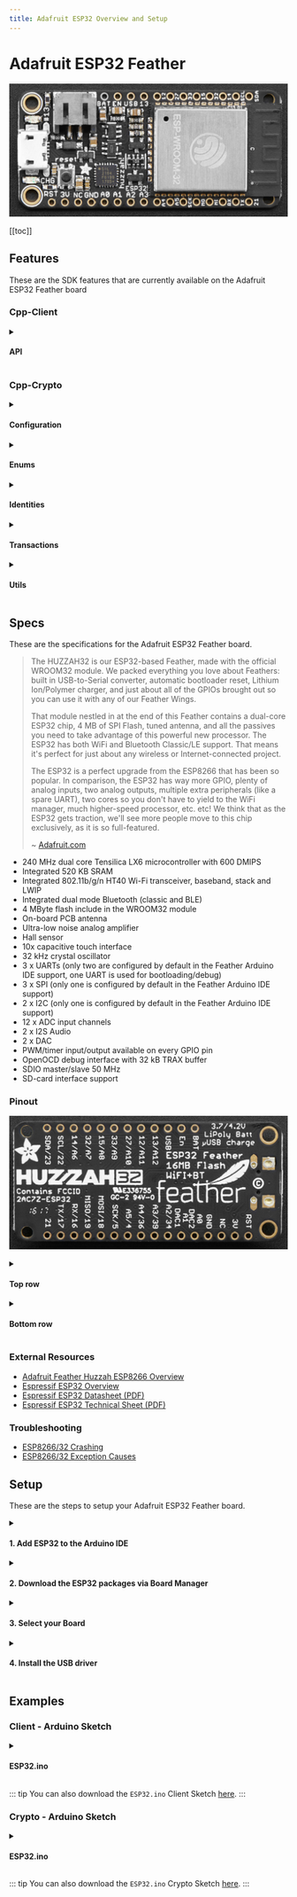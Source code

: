 ```yaml
---
title: Adafruit ESP32 Overview and Setup
---
```


# Adafruit ESP32 Feather

![ESP32](../assets/esp32-adafruit/esp32-adafruit-upper.jpeg)

[[toc]]

## Features

These are the SDK features that are currently available on the Adafruit ESP32 Feather board</h4>

### Cpp-Client

<details>
<summary>
  <h4>API</h4>
</summary>

| Blocks                                                                                  | Supported          |
| :-------------------------------------------------------------------------------------- | :----------------: |
| `get(const char* const blockId)`                                                        | :white_check_mark: |
| `all(int limit, int page)`                                                              | :white_check_mark: |
| `transactions(const char* const blockId)`                                               | :white_check_mark: |
| `search(const std::map<std::string, std::string>& bodyParameters, int limit, int page)` | :white_check_mark: |

| Delegates                                                   | Supported          |
| :---------------------------------------------------------- | :----------------: |
| `get(const char *const identifier)`                         | :white_check_mark: |
| `all(int limit, int page)`                                  | :white_check_mark: |
| `blocks(const char *const identifier, int limit, int page)` | :white_check_mark: |
| `voters(const char *const identifier, int limit, int page)` | :white_check_mark: |

| Node              | Supported          |
| :-----------------| :----------------: |
| `configuration()` | :white_check_mark: |
| `status()`        | :white_check_mark: |
| `syncing()`       | :white_check_mark: |

| Peers                       | Supported          |
| :-------------------------- | :----------------: |
| `get(const char* const ip)` | :white_check_mark: |
| `all(int limit, int page)`  | :white_check_mark: |

| Transactions                                                                             | Supported          |
| :--------------------------------------------------------------------------------------- | :----------------: |
| `getUnconfirmed(const char* const identifier)`                                           | :white_check_mark: |
| `get(const char* const identifier)`                                                      | :white_check_mark: |
| `all(int limit, int page)`                                                               | :white_check_mark: |
| `allUnconfirmed(int limit, int page)`                                                    | :white_check_mark: |
| `types()`                                                                                | :white_check_mark: |
| `search(const std::map<std::string, std::string>& body_parameters, int limit, int page)` | :white_check_mark: |

| Votes                               | Supported          |
| :---------------------------------- | :----------------: |
| `get(const char* const identifier)` | :white_check_mark: |
| `all(int limit, int page)`          | :white_check_mark: |

| Wallets                                                                                 | Supported          |
| :-------------------------------------------------------------------------------------- | :----------------: |
| `get(const char *const identifier)`                                                     | :white_check_mark: |
| `all(int limit, int page)`                                                              | :white_check_mark: |
| `top(int limit, int page)`                                                              | :white_check_mark: |
| `transactions(const char *const identifier, int limit, int page)`                       | :white_check_mark: |
| `transactionsReceived(const char *const identifier, int limit, int page)`               | :white_check_mark: |
| `transactionsSent(const char *const identifier, int limit, int page)`                   | :white_check_mark: |
| `votes(const char *const identifier, int limit, int page)`                              | :white_check_mark: |
| `search(const std::map<std::string, std::string> &bodyParameters, int limit, int page)` | :white_check_mark: |

</details>

### Cpp-Crypto

<details>
<summary>
  <h4>Configuration</h4>
</summary>

| Fee                           | Supported          |
| :---------------------------- | :----------------: |
| `get(int type)`               | :white_check_mark: |
| `set(int type, uint64_t fee)` | :white_check_mark: |

| Network                               | Supported          |
| :------------------------------------ | :----------------: |
| `get()`                               | :white_check_mark: |
| `set(const AbstractNetwork& network)` | :white_check_mark: |

</details>

<details>
<summary>
  <h4>Enums</h4>
</summary>

| Enum  | Supported         |
| :---- | :---------------: |
| Fees  | :white_check_mark:|
| Types | :white_check_mark:|

</details>

<details>
<summary>
  <h4>Identities</h4>
</summary>

| Address                                                                | Supported          |
| :--------------------------------------------------------------------- | :----------------: |
| `toBytes()`                                                            | :white_check_mark: |
| `toString()`                                                           | :white_check_mark: |
| `fromPassphrase(const char *const passphrase, uint8_t networkVersion)` | :white_check_mark: |
| `fromPrivateKey(PrivateKey privateKey, uint8_t networkVersion)`        | :white_check_mark: |
| `fromPublicKey(PublicKey publicKey, uint8_t networkVersion)`           | :white_check_mark: |
| `validate(Address address, uint8_t networkVersion)`                    | :white_check_mark: |
| `validate(const char *const addressStr, uint8_t networkVersion)`       | :white_check_mark: |
| `validate(const uint8_t *addressBytes, uint8_t networkVersion)`        | :white_check_mark: |
| `base58encode(const uint8_t *source)`                                  | :white_check_mark: |
| `bytesFromBase58Check(const char *const address)`                      | :white_check_mark: |

| Mnemonic                                              | Supported          |
| :---------------------------------------------------- | :----------------: |
| `generate(size_t num_words = 12u, Language language)` | :white_check_mark: |

| PrivateKey                                           | Supported          |
| :--------------------------------------------------- | :----------------: |
| `toBytes()`                                          | :white_check_mark: |
| `toString()`                                         | :white_check_mark: |
| `fromPassphrase(const char *const passphrase)`       | :white_check_mark: |
| `fromHex(const char *const privateKey)`              | :white_check_mark: |
| `fromWIFString(const char *wifStr, uint8_t wifByte)` | :white_check_mark: |
| `validate(PrivateKey privateKey)`                    | :white_check_mark: |
| `validate(const char *privateKeyStr)`                | :white_check_mark: |
| `validate(const uint8_t *privateKeyBytes)`           | :white_check_mark: |

| PublicKey                                      | Supported          |
| :--------------------------------------------- | :----------------: |
| `toBytes()`                                    | :white_check_mark: |
| `toString()`                                   | :white_check_mark: |
| `isValid()`                                    | :white_check_mark: |
| `fromPassphrase(const char *const passphrase)` | :white_check_mark: |
| `fromHex(const char *const publicKey)`         | :white_check_mark: |
| `fromPrivateKey(PrivateKey privateKey)`        | :white_check_mark: |
| `validate(PublicKey publicKey)`                | :white_check_mark: |
| `validate(const char *publicKeyStr)`           | :white_check_mark: |
| `validate(const uint8_t *publicKeyBytes)`      | :white_check_mark: |

| WIF                                                             | Supported          |
| :-------------------------------------------------------------- | :----------------: |
| `toBytes()`                                                     | :white_check_mark: |
| `toString()`                                                    | :white_check_mark: |
| `fromPassphrase(const char *const passphrase, uint8_t wifByte)` | :white_check_mark: |

</details>

<details>
<summary>
  <h4>Transactions</h4>
</summary>

| Builder                                                                                                                                                         | Supported          |
| :-------------------------------------------------------------------------------------------------------------------------------------------------------------- | :----------------: |
| `buildTransfer(std::string recipientId, uint64_t amount, std::string vendorField, std::string passphrase std::string secondPassphrase = "")`                    | :white_check_mark: |
| `buildSecondSignatureRegistration(std::string passphrase, std::string secondPassphrase = "")`                                                                   | :white_check_mark: |
| `buildDelegateRegistration(std::string username, std::string passphrase, std::string secondPassphrase = "")`                                                    | :white_check_mark: |
| `buildVote(std::vector<std::string> votes, std::string passphrase, std::string secondPassphrase = "")`                                                          | :white_check_mark: |
| `buildMultiSignatureRegistration(uint8_t min, uint8_t lifetime, std::vector<std::string> keysgroup, std::string passphrase, std::string secondPassphrase = "")` | :white_check_mark: |

| Deserializer    | Supported          |
| :-------------- | :----------------: |
| `deserialize()` | :white_check_mark: |

| Serializer    | Supported          |
| :------------ | :----------------: |
| `serialize()` | :white_check_mark: |

| Transaction                                                           | Supported          |
| :-------------------------------------------------------------------- | :----------------: |
| `getId()`                                                             | :white_check_mark: |
| `sign(const char* passphrase)`                                        | :white_check_mark: |
| `secondSign(const char* passphrase)`                                  | :white_check_mark: |
| `verify()`                                                            | :white_check_mark: |
| `secondVerify(const char* secondPublicKey)`                           | :white_check_mark: |
| `toBytes(bool skipSignature = true, bool skipSecondSignature = true)` | :white_check_mark: |

</details>

<details>
<summary>
  <h4>Utils</h4>
</summary>

| Message                                                      | Supported          |
| :----------------------------------------------------------- | :----------------: |
| `sign(std::string newMessage, const char *const passphrase)` | :white_check_mark: |
| `verify()`                                                   | :white_check_mark: |
| `toArray()`                                                  | :white_check_mark: |
| `toJson()`                                                   | :white_check_mark: |
| `toString()`                                                 | :white_check_mark: |

| Slot                                               | Supported          |
| :------------------------------------------------- | :----------------: |
| `time(Crypto::Networks::AbstractNetwork network)`  | :white_check_mark: |
| `epoch(Crypto::Networks::AbstractNetwork network)` | :white_check_mark: |

</details>

## Specs

These are the specifications for the Adafruit ESP32 Feather board.

> The HUZZAH32 is our ESP32-based Feather, made with the official WROOM32 module. We packed everything you love about Feathers: built in USB-to-Serial converter, automatic bootloader reset, Lithium Ion/Polymer charger, and just about all of the GPIOs brought out so you can use it with any of our Feather Wings.
>
> That module nestled in at the end of this Feather contains a dual-core ESP32 chip, 4 MB of SPI Flash, tuned antenna, and all the passives you need to take advantage of this powerful new processor. The ESP32 has both WiFi and Bluetooth Classic/LE support. That means it's perfect for just about any wireless or Internet-connected project.
>
> The ESP32 is a perfect upgrade from the ESP8266 that has been so popular. In comparison, the ESP32 has way more GPIO, plenty of analog inputs, two analog outputs, multiple extra peripherals (like a spare UART), two cores so you don't have to yield to the WiFi manager, much higher-speed processor, etc. etc! We think that as the ESP32 gets traction, we'll see more people move to this chip exclusively, as it is so full-featured.
>
> ~ [Adafruit.com](https://www.adafruit.com/product/3405)

- 240 MHz dual core Tensilica LX6 microcontroller with 600 DMIPS
- Integrated 520 KB SRAM
- Integrated 802.11b/g/n HT40 Wi-Fi transceiver, baseband, stack and LWIP
- Integrated dual mode Bluetooth (classic and BLE)
- 4 MByte flash include in the WROOM32 module
- On-board PCB antenna
- Ultra-low noise analog amplifier
- Hall sensor
- 10x capacitive touch interface
- 32 kHz crystal oscillator
- 3 x UARTs (only two are configured by default in the Feather Arduino IDE support, one UART is used for
  bootloading/debug)
- 3 x SPI (only one is configured by default in the Feather Arduino IDE support)
- 2 x I2C (only one is configured by default in the Feather Arduino IDE support)
- 12 x ADC input channels
- 2 x I2S Audio
- 2 x DAC
- PWM/timer input/output available on every GPIO pin
- OpenOCD debug interface with 32 kB TRAX buffer
- SDIO master/slave 50 MHz
- SD-card interface support

### Pinout

![ESP32](../assets/esp32-adafruit/esp32-adafruit-lower.jpeg)

<details>
<summary>
  <h4>Top row</h4>
</summary>

- BAT - this is the positive voltage to/from the JST jack for the optional Lipoly battery
- EN - this is the 3.3V regulator's enable pin.
  > It's pulled up, so connect to ground to disable the 3.3V regulator
- USB - this is the positive voltage to/from the micro USB jack if connected
- 13/A12 - This is GPIO #13 / analog input A12
  > also connected to the red LED next to the USB port
- 12/A11 - This is GPIO #12 / analog input A11
  > This pin has a pull-down resistor built into it,
  > we recommend using it as an output only,
  > or making sure that the pull-down is not affected during boot.
- 27/A10 - This is GPIO #27 / analog input A10
- 33/A9 - This is GPIO #33 / analog input A9
  > it can also be used to connect a 32 KHz crystal.
- 15/A8 - This is GPIO #15 / analog input A8
- 32/A7 - This is GPIO #32 / analog input A7
  > It can also be used to connect a 32 KHz crystal.
- 14/A6 - This is GPIO #14 / analog input A6
- SCL/22 - Serial Clock Line / GPIO #22
- SDA/23 - Serial Data Line / GPIO #23
  > \*note that the I2C pins do not have pullup resistors already!
  > You must add them if you want to communicate with an I2C device

</details>

<details>
<summary>
  <h4>Bottom row</h4>
</summary>

- RST - this is the reset pin for the ESP8266,
  > - pulled high by default.
  >   When pulled down to ground momentarily it will reset the ESP32 system.
  >   This pin is 3.3V logic only
- 3V - this is the output from the 3.3V regulator.
  > The regulator can supply 500mA peak but half of that is drawn by the ESP32,
  > and it's a fairly power-hungry chip. So if you need a ton of power for stuff like LEDs,
  > motors, etc. Use the USB or BAT pins, and an additional regulator
- NC - No Connection
- GND - this is the common ground for all power and logic
- A0/26 - this is an analog input A0 / GPIO #26
  - also analog output DAC2.
- A1/25 - this is an analog input A1 / GPIO #25
  - also analog output DAC1.
- A2/34 - this is an analog input A2 / GPIO #34
  > note it is not an output-capable pin!
- A3/39 - this is an analog input A3 GPIO #39
  > note it is not an output-capable pin!
- A4/36 - this is an analog input A4 / GPIO #36
  > note it is not an output-capable pin!
- A5/4 - this is an analog input A5 / GPIO #4
- SCK/5 - System Clock
- MOSI/18 - Master Out / Slave In
- MISO/19 - Master In / Slave Out
- RX/16 - this is the input into the module.
  > both are 3.3V logic
- TX/17 - this is the output from the module
- 21 - General purpose IO pin #21
- https://www.adafruit.com/product/3405

> The ESP32 is a perfect upgrade from the ESP8266 that has been so popular. In comparison, the ESP32 has way more GPIO, plenty of analog inputs, two analog outputs, multiple extra peripherals (like a spare UART), two cores so you don't have to yield to the WiFi manager, much higher-speed processor, etc. etc! We think that as the ESP32 gets traction, we'll see more people move to this chip exclusively, as it is so full-featured.
> <br>src: adafruit.com

</details>

### External Resources

- [Adafruit Feather Huzzah ESP8266 Overview](https://learn.adafruit.com/adafruit-feather-huzzah-esp8266/overview)
- [Espressif ESP32 Overview](http://espressif.com/en/products/hardware/esp32/overview)
- [Espressif ESP32 Datasheet (PDF)](https://espressif.com/sites/default/files/documentation/esp32_datasheet_en.pdf)
- [Espressif ESP32 Technical Sheet (PDF)](http://espressif.com/sites/default/files/documentation/esp32_technical_reference_manual_en.pdf)

### Troubleshooting

- [ESP8266/32 Crashing](http://arduino-esp8266.readthedocs.io/en/latest/faq/a02-my-esp-crashes.html#introduction)
- [ESP8266/32 Exception Causes](https://github.com/esp8266/Arduino/blob/master/doc/exception_causes.rst)

## Setup

These are the steps to setup your Adafruit ESP32 Feather board.

<details>
<summary>
  <h4>1. Add ESP32 to the Arduino IDE</h4>
</summary>

To add ESP32 to the Arduino IDE, use _**'Additional Boards Manager URL's'**_ in 'Preferences';
this is a line separated list of hardware configuration JSON configs.

> **Preferences** >> **Additional Boards Manager URL's**

Add the following URL to the list:

> https://dl.espressif.com/dl/package_esp32_index.json

![Arduino Board URLs](../assets/esp32-adafruit/arduino-ide-esp32-board-urls.png)

</details>

<details>
<summary>
  <h4>2. Download the ESP32 packages via Board Manager</h4>
</summary>

Open the Boards Manager from the _**Tools**_ dropdown menu:

> **Tools** >> **Board** >> **Boards Manager**

Search for and install the '**ESP32**' package in _**Boards Manager**_.

![Open Boards Manager](../assets/esp32-adafruit/arduino-ide-esp32-open-boards-manager.jpeg)
![Search Boards Manager](../assets/esp32-adafruit/arduino-ide-esp32-search-boards-manager.jpeg)

</details>

<details>
<summary>
  <h4>3. Select your Board</h4>
</summary>

From the _**Tools**_ dropdown menu:

> **Tools** >> **Board**

Select the Adafruit ESP32 Feather board

![Select Board](../assets/esp32-adafruit/arduino-ide-esp32-select-board.jpeg)

</details>

<details>
<summary>
  <h4>4. Install the USB driver</h4>
</summary>

For your system to be able to talk to the ESP32 via USB, you will also need to install the _**SiLabs CP2104 Driver**_.

1. You can download the zip file for your operating system from the following website:
   
   [https://www.silabs.com/products/development-tools/software/usb-to-uart-bridge-vcp-drivers](https://www.silabs.com/products/development-tools/software/usb-to-uart-bridge-vcp-drivers)
     > _e.g._
     >
     > - _Linux_3.x.x_4.x.x_VCP_Driver_Source.zip_
     > - _Mac_OSX_VCP_Driver.zip_
     > - _CP210x_VCP_Windows.zip_
2. Unzip the downloaded file and run the installation package inside the unzipped folder.

::: tip Example
Pictures of an installation process of the CP2104 USB Driver for macOS systems can be found [here](/tutorials/iot/drivers/cp2104/).
:::

</details>

## Examples

### Client - Arduino Sketch

<details>
<summary>
  <h4>ESP32.ino</h4>
</summary>

```cpp
/**
 * This file is part of ARK Cpp Client.
 *
 * (c) ARK Ecosystem <info@ark.io>
 *
 * For the full copyright and license information, please view the LICENSE
 * file that was distributed with this source code.
 **/

/**
 * This sketch covers how to use the Cpp-Client API.
 * It allows your ESP32 to send requests to an ARK Node
 */

 /**
 * NOTE: At the time of this writing, the Cpp-Client library requires running the 'ARDUINO_IDE.sh' bash script located in the 'extras' folder.
 * This converts our library to be compatible with the Arduino IDE.
 */

/****************************************/

/**
 * This is where you include the 'arkClient.h' header.
 * This allows your project to use ARK Cpp-Client.
 */
#include <arkClient.h>
/**/

/****************************************/

/**
 * This is where you include WiFi header for your board.
 * This example is for the ESP32, and includes the 'WiFi.h' header.
 */
#include <WiFi.h>
/**/

/****************************************/

/* This is the WiFi network you'd like your board to connect to. */
const char* ssid = "yourSSID";
const char* password = "yourWiFiPassword";
/**/

/****************************************/

/**
 *  This is the IP address of an ARK Node
 *  Specifically, this is a Devnet V2 Node IP
 *  You can find more peers here: https://github.com/ARKEcosystem/peers
 *
 *  The Public API port for the V2 ARK network is '4003'
 */
const char* peer = "167.114.29.55";
int port = 4003;
/**/

/****************************************/

/**
 * This is how you define a connection while speficying the API class as a 'template argument'
 * You instantiate a connection by passing a IP address as a 'c_string', and the port as an 'int'.
 */
ARK::Client::Connection<ARK::Client::Api> connection(peer, port);
/**/

/****************************************/

void checkAPI() {
  /**
   * This is how you can check the Version of the API
   * In this example, it should return '2' as an 'int' for V2 of ARKs' API.
   */
  auto apiVersion = connection.api.version();
    Serial.print("\nAPI Version: ");
    Serial.println(apiVersion);
  /**/

  /********************/

  /**
   * Here you can call a list of 'All' 'Blocks' on the network.
   * The '2' and '1' refer to the pagination (e.g. response limit and how many pages)
   *
   * This is equivalant to calling '167.114.29.49:4003/api/v2/blocks?limit=2&page=1'
   *
   * The response should be a json-formatted object
   * The "pretty print" version would look something like this
   *
   * {
   *  "meta": {
   *    "count": 2,
   *    "pageCount": 597291,
   *    "totalCount": 1194581,
   *    "next": "\/api\/v2\/blocks?limit=2&page=2",
   *    "previous": null,
   *    "self": "\/api\/v2\/blocks?limit=2&page=1",
   *    "first": "\/api\/v2\/blocks?limit=2&page=1",
   *    "last": "\/api\/v2\/blocks?limit=2&page=597291"
   *    },
   *  "data": [
   *    {
   *      "id": "9809002764916365223",
   *      "version": 0,
   *      "height": 1178071,
   *      "previous": "10476150126412446830",
   *      "forged": {
   *        "reward": 200000000,
   *        "fee": 0,
   *        "total": 200000000,
   *        "amount": 0
   *      },
   *      "payload": {
   *        "hash": "e3b0c44298fc1c149afbf4c8996fb92427ae41e4649b934ca495991b7852b855",
   *        "length": 0
   *      },
   *      "generator": {
   *        "username": "darkcrow",
   *        "address": "DFSUsSmcVUhVZYQ1nowciWmmtnj1kvZK5Z",
   *        "publicKey": "03a8ff0a3cbdcb3bfbdb84dbf83226f338ba1452047ac5b8228a1513f7f1de80de"
   *      },
   *      "signature": "304402207fd861e98aa5e4ea0c4a828ad9104bb636b429bc73dc0d5bfe3515347e8b1a79022051f8fb3b3752f1204e8c425d0528203942756811d669c7dd1ccb15ff7bc14e09",
   *      "transactions": 0,
   *      "timestamp": {
   *        "epoch": 57144626,
   *        "unix": 1547245826,
   *        "human": "2019-01-11T22:30:26.000Z"
   *       }
   *      },
   *    {
   *      "id": "10476150126412446830",
   *      "version": 0,
   *      "height": 1178070,
   *      "previous": "1656548224477584335",
   *      "forged": {
   *        "reward": 200000000,
   *        "fee": 0,
   *        "total": 200000000,
   *        "amount": 0
   *      },
   *      "payload": {
   *        "hash": "e3b0c44298fc1c149afbf4c8996fb92427ae41e4649b934ca495991b7852b855",
   *        "length": 0
   *      },
   *      "generator": {
   *        "username": "genesis_16",
   *        "address": "DHg1jYVS23D6GP7RuhckuJsYAr6crH6c3Z",
   *        "publicKey": "03c57b6a3eb7d01ade51f95c8ae4e8ebeb7ca7b8422ab0fb2a236de5d1a5bc6a1b"
   *      },
   *      "signature": "304402201e548ee45d835a7edda9cddbe26530563c1aceebbb25ebf89966eed8fec5d0e40220140aee033d42562b22c73f097249e9a59cef24a2a7e1c887c7a16691445c2987",
   *      "transactions": 0,
   *      "timestamp": {
   *        "epoch": 57144618,
   *        "unix": 1547245818,
   *        "human": "2019-01-11T22:30:18.000Z"
   *      }
   *    }
   *  ]
   * }
   *
   */
  const auto blocksResponse = connection.api.blocks.all(2, 1);
    Serial.print("\nBlocks Response: ");
    Serial.println(blocksResponse.c_str()); // The response is a 'std::string', to Print on Arduino, we need the c_string type.
  /**/

  /********************/

  /**
   * The following method can be used to search for a speficit Delegate.
   * In this case, 'boldninja'.
   *
   * This is equivalant to calling '167.114.29.49:4003/api/v2/delegates/boldninja'
   *
   * The response should be a json-formatted object
   * The "pretty print" version would look something like this:
   *
   * {
   *  "data": {
   *    "username": "boldninja",
   *    "address": "DKrACQw7ytoU2gjppy3qKeE2dQhZjfXYqu",
   *    "publicKey": "023ee98f453661a1cb765fd60df95b4efb1e110660ffb88ae31c2368a70f1f7359",
   *    "votes": 4970515580299,
   *    "rank": 27,
   *    "blocks": {
   *      "produced": 23867,
   *      "missed": 439,
   *      "last": {
   *        "id": "13492733628654518284",
   *        "height": 1178126,
   *        "timestamp": {
   *          "epoch": 57145090,
   *          "unix": 1547246290,
   *          "human": "2019-01-11T22:38:10.000Z"
   *        }
   *      }
   *    },
   *    "production": {
   *      "approval": 0.04,
   *      "productivity": 98.19
   *    },
   *    "forged": {
   *      "fees": 103507430299,
   *      "rewards": 4731200000000,
   *      "total": 4834707430299
   *    }
   *  }
   * }
   */
  const auto delegateResponse = connection.api.delegates.get("boldninja");
    Serial.print("\nDelegate Response: ");
    Serial.println(delegateResponse.c_str()); // The response is a 'std::string', to Print on Arduino, we need the c_string type.
  /**/

  /********************/

  /**
   * The following method can be used to get the Status of a Node.
   *
   * This is equivalant to calling '167.114.29.49:4003/api/v2/node/status'
   *
   * The response should be a json-formatted object
   * The "pretty print" version would look something like this:
   *
   * {
   *  "data": {
   *    "synced": true,
   *    "now": 1178395,
   *    "blocksCount": 0
   *   }
   * }
   */
  const auto nodeStatus = connection.api.node.status();
    Serial.print("\nNode Status: ");
    Serial.println(nodeStatus.c_str()); // The response is a 'std::string', to Print on Arduino, we need the c_string type.
  /**/

  /********************/

  /**
   * The following method can be used to get a list of 'All' 'Peers' on the network.
   *
   * The '2' and '1' refer to the pagination (e.g. response limit and how many pages)
   *
   * This is equivalant to calling 'http://167.114.29.49:4003/api/v2/peers?limit=2&page=1'
   *
   * The response should be a json-formatted object
   * The "pretty print" version would look something like this:
   *
   * {
   *  "meta": {
   *    "count": 2,
   *    "pageCount": 46,
   *    "totalCount": 91,
   *    "next": "\/api\/v2\/peers?limit=2&page=2",
   *    "previous": null,
   *    "self": "\/api\/v2\/peers?limit=2&page=1",
   *    "first": "\/api\/v2\/peers?limit=2&page=1",
   *    "last": "\/api\/v2\/peers?limit=2&page=46"
   *  },
   *  "data": [
   *    {
   *      "ip": "213.32.9.98",
   *      "port": 4002,
   *      "version": "2.1.0",
   *      "height": 1178420,
   *      "status": 200,
   *      "os": "linux",
   *      "latency": 15,
   *      "hashid": "1c254aa0"
   *    },
   *    {
   *      "ip": "137.74.237.196",
   *      "port": 4002,
   *      "version": "2.1.0",
   *      "height": 1178420,
   *      "status": 200,
   *      "os": "linux",
   *      "latency": 20,
   *      "hashid": "64e290cc"
   *    }
   *  ]
   * }
   */
  const auto allPeers = connection.api.peers.all(2, 1);
    Serial.print("\nAll Peers: ");
    Serial.println(allPeers.c_str()); // The response is a 'std::string', to Print on Arduino, we need the c_string type.
  /**/

  /********************/

  /**
   * The following method can be used to get a list of 'Transaction' 'Types'.
   *
   * This is equivalant to calling 'http://167.114.29.49:4003/api/v2/transactions/types'
   *
   * The response should be a json-formatted object
   * The "pretty print" version would look something like this:
   *
   * {
   *  "data": {
   *    "Transfer": 0,
   *    "SecondSignature": 1,
   *    "DelegateRegistration": 2,
   *    "Vote": 3,
   *    "MultiSignature": 4,
   *    "Ipfs": 5,
   *    "TimelockTransfer": 6,
   *    "MultiPayment": 7,
   *    "DelegateResignation": 8
   *  }
   * }
   */
  const auto transactionTypes = connection.api.transactions.types();
    Serial.print("\nTransaction Types: ");
    Serial.println(transactionTypes.c_str()); // The response is a 'std::string', to Print on Arduino, we need the c_string type.
  /**/

  /********************/

  /**
   * This method can be used to get a list of 'Vote' Transactions.
   * The '2' and '1' refer to the pagination (e.g. response limit and how many pages)
   *
   * This is equivalant to calling 'http://167.114.29.49:4003/api/v2/votes?limit=2&page=1'
   *
   * The response should be a json-formatted object
   * The "pretty print" version would look something like this:
   *
   * {
   *  "meta": {
   *    "count": 2,
   *    "pageCount": 6962,
   *    "totalCount": 13924,
   *     "next": "\/api\/v2\/votes?limit=2&page=2",
   *     "previous": null,
   *     "self": "\/api\/v2\/votes?limit=2&page=1",
   *     "first": "\/api\/v2\/votes?limit=2&page=1",
   *     "last": "\/api\/v2\/votes?limit=2&page=6962"
   *  },
   *  "data": [
   *    {
   *      "id": "315481aa6f8023beb5e0e89ab2b35f11e2fda3f3f34003e6ff563517fe497e0b",
   *      "blockId": "8426118737032066166",
   *      "version": 1,
   *      "type": 3,
   *      "amount": 0,
   *      "fee": 80494853,
   *      "sender": "DQjc6E6WAH7PNtPUNALjZmkyk5yU34RTkU",
   *      "recipient": "DQjc6E6WAH7PNtPUNALjZmkyk5yU34RTkU",
   *      "signature": "30450221009095883cb1e4ddab2724a9c7473ca12fd40f390765776e1258375859beb05f12022023d845fd9ce1e424a54adf056e3915ca2a2e9c55a6ea6713639e3da781263df5",
   *      "asset": {
   *        "votes": [
   *          "+033cce8deb934704f07c994f2f5cfe54d59e061aad8e2f7fc982e4fe978d312a43"
   *        ]
   *      },
   *      "confirmations": 11466,
   *      "timestamp": {
   *        "epoch": 57049890,
   *        "unix": 1547151090,
   *        "human": "2019-01-10T20:11:30.000Z"
   *      }
   *    },
   *    {
   *      "id": "8484b6de30fe2cc51e7c1844dfae436ba56de3280182e87ff37f1aab7a2d3aa3",
   *      "blockId": "4417493337461919261",
   *      "version": 1,
   *      "type": 3,
   *      "amount": 0,
   *      "fee": 80494853,
   *      "sender": "DQjc6E6WAH7PNtPUNALjZmkyk5yU34RTkU",
   *      "recipient": "DQjc6E6WAH7PNtPUNALjZmkyk5yU34RTkU",
   *      "signature": "30440220486bfed2fafdc4b56cd271cceff7849e952776ec10dcfa66ac172f21b9146f8302200751d94d938b0db033019c02ecf9a831fb228e025c5ecbd7a5b5ee8f8634fb1f",
   *      "asset": {
   *        "votes": [
   *          "-03f294777f7376e970b2bd4805b4a90c8449b5935d530bdb566d02800ac44a4c00"
   *        ]
   *      },
   *      "confirmations": 11480,
   *      "timestamp": {
   *        "epoch": 57049770,
   *        "unix": 1547150970,
   *        "human": "2019-01-10T20:09:30.000Z"
   *      }
   *    }
   *  ]
   * }
    */
  const auto allVotes = connection.api.votes.all(2, 1);
    Serial.print("\nAll Votes: ");
    Serial.println(allVotes.c_str()); // The response is a 'std::string', to Print on Arduino, we need the c_string type.
  /**/

  /********************/

  /**
   * This method can be used to get a list of 'Top' 'Wallets' (Wallets with the most ARK).
   * The '2' and '1' refer to the pagination (e.g. response limit and how many pages)
   *
   * This is equivalant to calling '167.114.29.49:4003/api/v2/wallets/top?limit=2&page=1'
   *
   * The response should be a json-formatted object
   * The "pretty print" version would look something like this:
   *
   * {
   *  "meta": {
   *    "count": 2,
   *    "pageCount": 97775,
   *    "totalCount": 195549,
   *    "next": "\/api\/v2\/wallets\/top?limit=2&page=2",
   *    "previous": null,
   *    "self": "\/api\/v2\/wallets\/top?limit=2&page=1",
   *    "first": "\/api\/v2\/wallets\/top?limit=2&page=1",
   *    "last": "\/api\/v2\/wallets\/top?limit=2&page=97775"
   *  },
   *  "data": [
   *    {
   *      "address": "D6Z26L69gdk9qYmTv5uzk3uGepigtHY4ax",
   *      "publicKey": "03d3fdad9c5b25bf8880e6b519eb3611a5c0b31adebc8455f0e096175b28321aff",
   *      "username": null,
   *      "secondPublicKey": null,
   *      "balance": 10181224932845318,
   *      "isDelegate": false
   *    },
   *    {
   *      "address": "DEyaFhDuaoQyKbFH4gJtYZvKkB6umyrEUj",
   *      "publicKey": "033c59dcdc36944cc28f68c1e4b47ac370fe326e53f9adf5f07764d3e8b74b1838",
   *      "username": "whalessio",
   *      "secondPublicKey": "03820f214bd49a09c636fa366b4b3c1a0dbd2953d14aac7e68a596e0636e662dfb",
   *      "balance": 2000035979999643,
   *      "isDelegate": true
   *    }
   *  ]
   * }
   */
   const auto topWallets = connection.api.wallets.top(2, 1);
    Serial.print("\nTop Wallets: ");
    Serial.println(topWallets.c_str()); // The response is a 'std::string', to Print on Arduino, we need the c_string type.
  /**/
};

/****************************************/

void setup()
{
  Serial.begin(115200); // Begin your Serial Connection. This allows you to monitor your boards output.

  WiFi.begin(ssid, password); // This starts your boards connection to WiFi.
  while (WiFi.status() != WL_CONNECTED) // This will delay your board from continuing until a WiFi connection is established.
  {
    delay(500);
    Serial.print(".");
  }
  Serial.println();

  Serial.print("Connected, IP address: ");
  Serial.println(WiFi.localIP());

  checkAPI(); // Begin API Requests
};

/****************************************/

void loop() {}; // We can leave this empty, as we don't want to repeat anything in this example.

```

</details>

::: tip
You can also download the `ESP32.ino` Client Sketch [here](https://github.com/ARKEcosystem/cpp-client/blob/master/examples/arduino/ESP32/ESP32.ino).
:::

### Crypto - Arduino Sketch

<details>
<summary>
  <h4>ESP32.ino</h4>
</summary>

```cpp
/**
 * This file is part of ARK Cpp Crypto.
 *
 * (c) ARK Ecosystem <info@ark.io>
 *
 * For the full copyright and license information, please view the LICENSE
 * file that was distributed with this source code.
 **/

/**
 * ESP32 Cpp-Crypto Usage Sketch
 *
 * This sketch covers how to use the Cpp-Crypto library.
 * It allows your ESP32 use ARK Ecosystem cryptographic protocols.
 */

 /**
 * NOTE: At the time of this writing, the Cpp-Crypto library requires running the 'ARDUINO_IDE.sh' bash script located in the 'extras' folder.
 * This converts our library to be compatible with the Arduino IDE.
 */

/****************************************/

/**
 * This is where you include the 'arkCrypto.h' header.
 * This allows your project to use ARK Cpp-Crypto.
 */
#include <arkCrypto.h>
/**/

/****************************************/

void checkCrypto() {
  /**
   * This is how you can check the default 'Network' "Transaction 'Fees' by type.
   * In this example, it should return a 'uint64_t' integer of '10000000' as the default 'Fee' for a 'Transaction' of 'Type' '0'.
   */
    ARK::Crypto::Configuration::Fee fee;
    unsigned long typeZeroTransactionFee = fee.get(0);
    Serial.print("\n Type 0 default Transaction Fee: ");
    Serial.println(typeZeroTransactionFee); // The response is a 'uint64_t' integer.

  /**/

  /********************/

  /**
   * The following methods allows you to create an ARK address.
   * This is done by passing a 12-word 'Passphrase' and the 'Network' 'Version' "byte".
   * The 'Version" "byte" is a BASE58 P2PKH byte. ARK Devnet is '0x1E'; ARK Mainnet is '0x17'.
   *
   * Given the passphrase ""bullet parade snow bacon mutual deposit brass floor staff list concert ask",
   * and the 'Devnet' 'Version' byte (0x1E); the ARK address should be "DStZXkgpEjxbG355nQ26vnkp95p24U9tsV"
   */
  const auto passphrase = "bullet parade snow bacon mutual deposit brass floor staff list concert ask";
  const uint8_t networkVersion = 0x1E;

  Address arkAddress = Address::fromPassphrase(passphrase, networkVersion);
    Serial.print("\nARK Address: ");
    Serial.println(arkAddress.toString().c_str()); // The 'Address' object is a type. Use 'toString()' to view the output. Arduino requires a 'c_str()' to 'print'.
  /**/


  /********************/

  /**
   * The following methods allows create a 'PrivateKey'.
   * This is done by passing a 12-word 'Passphrase'.
   *
   * Given the passphrase ""bullet parade snow bacon mutual deposit brass floor staff list concert ask",
   * the 'PrivateKey" should be "950981ce17df662dbc1d25305f8597a71309fb8f7232203a0944477e2534b021".
   * This is a 'SHA256' of your "Passphrase".
   */
  const auto passphrase2 = "bullet parade snow bacon mutual deposit brass floor staff list concert ask";
  PrivateKey privateKeyFromPassphrase = PrivateKey::fromPassphrase(passphrase2);
    Serial.print("\nPrivateKey from Passphrase: ");
    Serial.println(privateKeyFromPassphrase.toString().c_str()); // The 'PrivateKey' object is a type. Use 'toString()' to view the output. Arduino requires a 'c_str()' to 'print'.
  /**/

  /********************/

  /**
   * The following methods allows create a 'PublicKey'.
   * This is done by passing a 12-word 'Passphrase'.
   *
   * Given the passphrase ""bullet parade snow bacon mutual deposit brass floor staff list concert ask",
   * the 'PublicKey" should be "029fdf41a7d69d8efc7b236c21b9509a23d862ea4ed8b13a56e31eee58dbfd97b4".
   */
  const auto passphrase3 = "bullet parade snow bacon mutual deposit brass floor staff list concert ask";
  PublicKey publicKeyFromPassphrase = PublicKey::fromPassphrase(passphrase3);
    Serial.print("\nPublicKey from Passphrase: ");
    Serial.println(publicKeyFromPassphrase.toString().c_str()); // the 'PublicKey' object is a type. Use 'toString()' to view the output. Arduino requires a 'c_str()' to 'print'.
  /**/

  /********************/

  /**
   * The following methods allows create a 'WIF'-style "PrivateKey".
   * 'WIF' stands for "Wallet Import Format"
   * This is done by passing a 12-word 'Passphrase' and the 'Network' 'WIF' "byte".
   * The 'WIF" "byte" is a BASE58 WIF byte. ARK Devnet is '0xaa'; ARK Mainnet is also '0xaa'.

   *
   * Given the passphrase ""bullet parade snow bacon mutual deposit brass floor staff list concert ask",
   * and the 'Devnet' 'WIF' byte (0xaa);
   * The 'WIF" should be "SEZuJZouNK8GLXNApjciH4QnSKiNr971exVcL2Y6XfrDF5o977zB".
   */
  const auto passphrase4 = "bullet parade snow bacon mutual deposit brass floor staff list concert ask";
  const uint8_t wifByte = 0xaa;
  WIF wifFromPassphrase = WIF::fromPassphrase(passphrase4, wifByte);
    Serial.print("\nWIF from Passphrase: ");
    Serial.println(wifFromPassphrase.toString().c_str()); // the 'WIF' object is a type. Use 'toString()' to view the output. Arduino requires a 'c_str()' to 'print'.
  /**/

  /********************/

  /**
   * The following methods allows you to 'Sign' a text 'Message'.
   * This is done by passing the text to be signed, and a 12-word 'Passphrase'.
   *
   * Given the text "Computer science is no more about computers than astronomy is about telescopes.",
   * and the passphrase "bullet parade snow bacon mutual deposit brass floor staff list concert ask",
   * The 'Signature" should be "3044022021704f2adb2e4a10a3ddc1d7d64552b8061c05f6d12a168c69091c75581d611402200edf37689d2786fc690af9f0f6fa1f629c95695039f648a6d455484302402e93".
   */
  const auto text = "Computer science is no more about computers than astronomy is about telescopes.";
  const auto passphrase5 = "viable weasel wage promote praise inflict jaguar tackle color unusual exclude direct";
  ARK::Crypto::Utils::Message message;
  message.sign(text, passphrase5);
    Serial.print("\nSignature from Signed Message: ");
    Serial.println(BytesToHex(message.signature).c_str()); // the 'message.signature' is a byte-array. Use 'BytesToHex()' to view the output. Arduino requires a 'c_str()' to 'print'.
  // Additionally, you can verify the message.
    bool isValid = message.verify();
    Serial.print("\nSigned Message Signature is Verified: ");
    Serial.println(isValid);
  /**/
};

/****************************************/

void setup()
{
  Serial.begin(115200); // Begin your Serial Connection. This allows you to monitor your boards output.

  checkCrypto(); // Begin Crypto example usage.
};

/****************************************/

void loop() {}; // We can leave this empty, as we don't want to repeat anything in this example.

```

</details>

::: tip
You can also download the `ESP32.ino` Crypto Sketch [here](https://github.com/ARKEcosystem/cpp-crypto/blob/master/examples/arduino/ESP32/ESP32.ino).
:::
